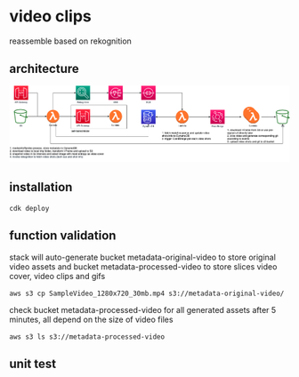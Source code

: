 # video clips
reassemble based on rekognition

## architecture

![architecture](/assets/images/architecture.png)

## installation

```
cdk deploy 
```

## function validation

stack will auto-generate bucket metadata-original-video to store original video assets and bucket metadata-processed-video to store slices video cover, video clips and gifs
```
aws s3 cp SampleVideo_1280x720_30mb.mp4 s3://metadata-original-video/
```

check bucket metadata-processed-video for all generated assets after 5 minutes, all depend on the size of video files
```
aws s3 ls s3://metadata-processed-video
```

## unit test

